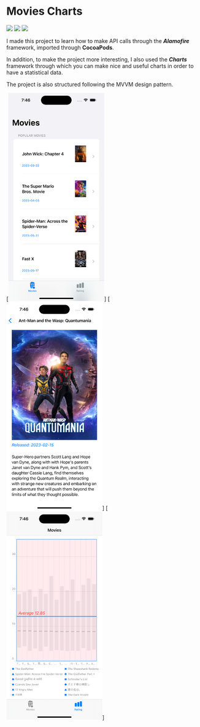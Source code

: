 # Movies Charts

[![](https://img.shields.io/badge/iOS-16.0-orange)](#)
[![](https://img.shields.io/badge/Platforms-iPhone-blue)](#)
[![](https://img.shields.io/badge/Technologies-SwiftUI%20%7C%20Charts%20%7C%20Alamofire-yellow)](#)

I made this project to learn how to make API calls through the ***Alamofire*** framework, imported through **CocoaPods**. 

In addition, to make the project more interesting, I also used the ***Charts*** framework through which you can make nice and useful charts in order to have a statistical data.

The project is also structured following the MVVM design pattern.

[<img width="250px" src="https://github.com/simona2606/movie-charts/blob/main/assets/ListMovies.png" />]
[<img width="250px" src="https://github.com/simona2606/movie-charts/blob/main/assets/DetailMovie.png" />]
[<img width="250px" src="https://github.com/simona2606/movie-charts/blob/main/assets/Charts.png" />]
